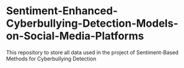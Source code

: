 # Sentiment-Enhanced-Cyberbullying-Detection-Models-on-Social-Media-Platforms
This repository to store all data used in the project of Sentiment-Based Methods for Cyberbullying Detection
